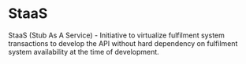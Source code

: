 # StaaS
StaaS (Stub As A Service) - Initiative to virtualize fulfilment system transactions to develop the API without hard dependency on fulfilment system availability at the time of development.

